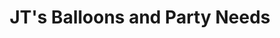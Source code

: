 ---
title: "JT's Balloons and Party Needs"
url: /tigbauan/jts-balloons-and-party-needs/
shop: Partyzubehör
---